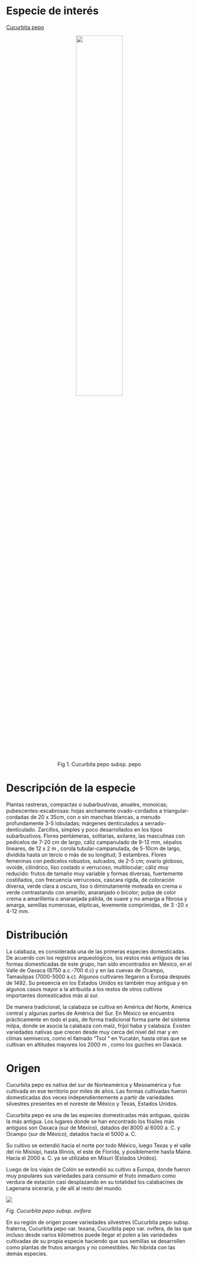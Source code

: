 # Especie de interés 
 [Cucurbita pepo](http://www.conabio.gob.mx/conocimiento/bioseguridad/pdf/20870_sg7.pdf)

<p align="center">
 <img src="https://garden.org/pics/2014-10-18/Linneaj/776a80.jpg" width=50%>
 </p>
 
 <p align="center">Fig 1. Cucurbita pepo subsp. pepo<i></i>
 

# **Descripción de la especie**

Plantas rastreras, compactas o subarbustivas, anuales, monoicas; pubescentes-escabrosas: hojas anchamente ovado-cordados a triangular-cordadas de 20 x 35cm, con o sin manchas blancas, a menudo profundamente 3-5 lobuladas; márgenes denticulados a serrado-denticulado. Zarcillos, simples y poco desarrollados en los tipos subarbustivos. Flores pentámeras, solitarias, axilares, las masculinas con pedicelos de 7-20 cm de largo, cáliz campanulado de 9-12 mm, sépalos lineares, de 12 x 2 m , corola tubular-campanulada, de 5-10cm de largo, dividida hasta un tercio o más de su longitud; 3 estambres. Flores femeninas con pedicelos robustos, sulcados, de 2-5 cm; ovario globoso, ovoide, cilíndrico, liso costado o verrucoso, multilocular; cáliz muy reducido: frutos de tamaño muy variable y formas diversas, fuertemente costillados, con frecuencia verrucosos, cáscara rígida, de coloración diversa, verde clara a oscuro, liso o diminutamente moteada en crema o verde contrastando con amarillo, anaranjado o bicolor; pulpa de color crema a amarillenta o anaranjada pálida, de suave y no amarga a fibrosa y amarga, semillas numerosas, elípticas, levemente comprimidas, de 3 -20 x 4-12 mm.

# **Distribución**

La calabaza, es considerada una de las primeras especies domesticadas. De acuerdo con los registros arqueológicos, los restos más antiguos de las formas domesticadas de este grupo, han sido encontrados en México, en el Valle de Oaxaca (8750 a.c.-700 d.c) y en las cuevas de Ocampo, Tamaulipas (7000-5000 a.c). Algunos cultivares llegaron a Europa después de 1492. Su presencia en los Estados Unidos es también muy antigua y en algunos casos mayor a la atribuida a los restos de otros cultivos importantes domesticados más al sur.​

De manera tradicional, la calabaza se cultiva en América del Norte, América central y algunas partes de América del Sur. En México se encuentra prácticamente en todo el país, de forma tradicional forma parte del sistema milpa, donde se asocia la calabaza con maíz, frijol haba y calabaza. Existen variedades nativas que crecen desde muy cerca del nivel del mar y en climas semisecos, como el llamado “Tsol “ en Yucatán, hasta otras que se cultivan en altitudes mayores los 2000 m , como los guiches en Oaxaca.

# **Origen**

Cucurbita pepo es nativa del sur de Norteamérica y Mesoamérica​ y fue cultivada en ese territorio por miles de años. Las formas cultivadas fueron domesticadas dos veces independientemente a partir de variedades silvestres presentes en el noreste de México​ y Texas, Estados Unidos.​

Cucurbita pepo es una de las especies domesticadas más antiguas, quizás la más antigua. Los lugares donde se han encontrado los fósiles más antiguos son Oaxaca (sur de México), datados del 8000 al 6000 a. C. y Ocampo (sur de México), datados hacia el 5000 a. C.​

Su cultivo se extendió hacia el norte por todo México, luego Texas y el valle del río Misisipi, hasta Illinois, el este de Florida, y posiblemente hasta Maine.
Hacia el 2000 a. C. ya se utilizaba en Misuri (Estados Unidos).​

Luego de los viajes de Colón se extendió su cultivo a Europa, donde fueron muy populares sus variedades para consumir el fruto inmaduro como verdura de estación casi desplazando en su totalidad los calabacines de Lagenaria siceraria, y de allí al resto del mundo.​​

![](https://upload.wikimedia.org/wikipedia/commons/4/49/Goards.jpg)

*Fig. Cucurbita pepo subsp. ovifera*

En su región de origen posee variedades silvestres (Cucurbita pepo subsp. fraterna, Cucurbita pepo var. texana,​ Cucurbita pepo var. ovifera,  de las que incluso desde varios kilómetros puede llegar el polen a las variedades cultivadas de su propia especie haciendo que sus semillas se desarrollen como plantas de frutos amargos y no comestibles. No híbrida con las demás especies.
